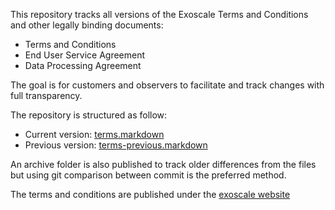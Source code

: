 This repository tracks all versions of the Exoscale Terms and Conditions
and other legally binding documents:

* Terms and Conditions
* End User Service Agreement
* Data Processing Agreement

The goal is for customers and observers to facilitate and track changes
with full transparency.

The repository is structured as follow:

* Current version: [terms.markdown](terms.markdown)
* Previous version: [terms-previous.markdown](terms-previous.markdown)

An archive folder is also published to track older differences from the files
but using git comparison between commit is the preferred method.

The terms and conditions are published under the [exoscale website](https://www.exoscale.com/terms/)
